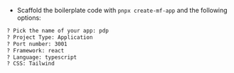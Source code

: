 - Scaffold the boilerplate code with `pnpx create-mf-app` and the following options:

```bash
? Pick the name of your app: pdp
? Project Type: Application
? Port number: 3001
? Framework: react
? Language: typescript
? CSS: Tailwind
```
